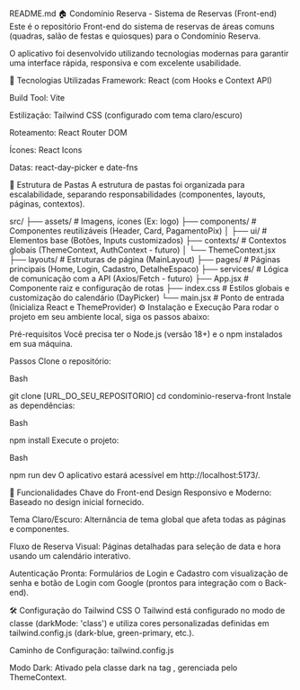 README.md
🏠 Condomínio Reserva - Sistema de Reservas (Front-end)
Este é o repositório Front-end do sistema de reservas de áreas comuns (quadras, salão de festas e quiosques) para o Condomínio Reserva.

O aplicativo foi desenvolvido utilizando tecnologias modernas para garantir uma interface rápida, responsiva e com excelente usabilidade.

🚀 Tecnologias Utilizadas
Framework: React (com Hooks e Context API)

Build Tool: Vite

Estilização: Tailwind CSS (configurado com tema claro/escuro)

Roteamento: React Router DOM

Ícones: React Icons

Datas: react-day-picker e date-fns

📂 Estrutura de Pastas
A estrutura de pastas foi organizada para escalabilidade, separando responsabilidades (componentes, layouts, páginas, contextos).

src/
├── assets/         # Imagens, ícones (Ex: logo)
├── components/     # Componentes reutilizáveis (Header, Card, PagamentoPix)
│   ├── ui/         # Elementos base (Botões, Inputs customizados)
├── contexts/       # Contextos globais (ThemeContext, AuthContext - futuro)
│   └── ThemeContext.jsx 
├── layouts/        # Estruturas de página (MainLayout)
├── pages/          # Páginas principais (Home, Login, Cadastro, DetalheEspaco)
├── services/       # Lógica de comunicação com a API (Axios/Fetch - futuro)
├── App.jsx         # Componente raiz e configuração de rotas
├── index.css       # Estilos globais e customização do calendário (DayPicker)
└── main.jsx        # Ponto de entrada (Inicializa React e ThemeProvider)
⚙️ Instalação e Execução
Para rodar o projeto em seu ambiente local, siga os passos abaixo:

Pré-requisitos
Você precisa ter o Node.js (versão 18+) e o npm instalados em sua máquina.

Passos
Clone o repositório:

Bash

git clone [URL_DO_SEU_REPOSITORIO]
cd condominio-reserva-front
Instale as dependências:

Bash

npm install
Execute o projeto:

Bash

npm run dev
O aplicativo estará acessível em http://localhost:5173/.

🎨 Funcionalidades Chave do Front-end
Design Responsivo e Moderno: Baseado no design inicial fornecido.

Tema Claro/Escuro: Alternância de tema global que afeta todas as páginas e componentes.

Fluxo de Reserva Visual: Páginas detalhadas para seleção de data e hora usando um calendário interativo.

Autenticação Pronta: Formulários de Login e Cadastro com visualização de senha e botão de Login com Google (prontos para integração com o Back-end).

🛠️ Configuração do Tailwind CSS
O Tailwind está configurado no modo de classe (darkMode: 'class') e utiliza cores personalizadas definidas em tailwind.config.js (dark-blue, green-primary, etc.).

Caminho de Configuração: tailwind.config.js

Modo Dark: Ativado pela classe dark na tag <html>, gerenciada pelo ThemeContext.